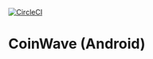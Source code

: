 [![CircleCI](https://circleci.com/gh/blocksdecodedcom/coinwave-android.svg?style=shield)](https://circleci.com/gh/blocksdecodedcom/coinwave-android)

# CoinWave (Android)